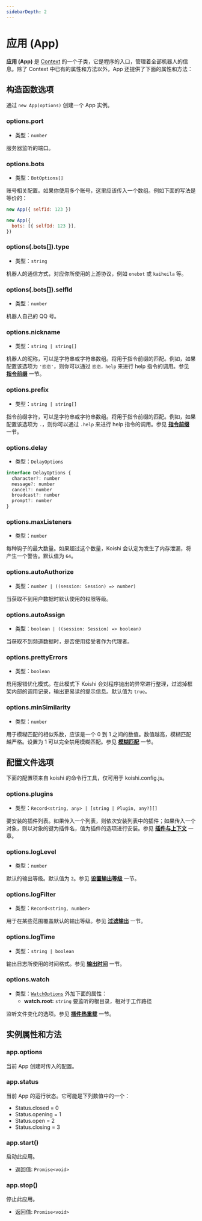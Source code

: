 ```yaml
---
sidebarDepth: 2
---
```


# 应用 (App)

**应用 (App)** 是 [Context](./context.md) 的一个子类，它是程序的入口，管理着全部机器人的信息。除了 Context 中已有的属性和方法以外，App 还提供了下面的属性和方法：

## 构造函数选项

通过 `new App(options)` 创建一个 App 实例。

### options.port

- 类型：`number`

服务器监听的端口。

### options.bots

- 类型：`BotOptions[]`

账号相关配置。如果你使用多个账号，这里应该传入一个数组。例如下面的写法是等价的：

```js
new App({ selfId: 123 })

new App({
  bots: [{ selfId: 123 }],
})
```

### options(.bots[]).type

- 类型：`string`

机器人的通信方式，对应你所使用的上游协议，例如 `onebot` 或 `kaiheila` 等。

### options(.bots[]).selfId

- 类型：`number`

机器人自己的 QQ 号。

### options.nickname

- 类型：`string | string[]`

机器人的昵称，可以是字符串或字符串数组。将用于指令前缀的匹配。例如，如果配置该选项为 `'恋恋'`，则你可以通过 `恋恋，help` 来进行 help 指令的调用。参见 [**指令前缀**](../guide/command.md#指令前缀) 一节。

### options.prefix

- 类型：`string | string[]`

指令前缀字符，可以是字符串或字符串数组。将用于指令前缀的匹配。例如，如果配置该选项为 `.`，则你可以通过 `.help` 来进行 help 指令的调用。参见 [**指令前缀**](../guide/command.md#指令前缀) 一节。

### options.delay

- 类型：`DelayOptions`

```js
interface DelayOptions {
  character?: number
  message?: number
  cancel?: number
  broadcast?: number
  prompt?: number
}
```

### options.maxListeners

- 类型：`number`

每种钩子的最大数量。如果超过这个数量，Koishi 会认定为发生了内存泄漏，将产生一个警告。默认值为 `64`。

### options.autoAuthorize

- 类型：`number | ((session: Session) => number)`

当获取不到用户数据时默认使用的权限等级。

### options.autoAssign

- 类型：`boolean | ((session: Session) => boolean)`

当获取不到频道数据时，是否使用接受者作为代理者。

### options.prettyErrors

- 类型：`boolean`

启用报错优化模式。在此模式下 Koishi 会对程序抛出的异常进行整理，过滤掉框架内部的调用记录，输出更易读的提示信息。默认值为 `true`。

### options.minSimilarity

- 类型：`number`

用于模糊匹配的相似系数，应该是一个 0 到 1 之间的数值。数值越高，模糊匹配越严格。设置为 1 可以完全禁用模糊匹配。参见 [**模糊匹配**](../guide/command.md#模糊匹配) 一节。

## 配置文件选项

下面的配置项来自 koishi 的命令行工具，仅可用于 koishi.config.js。

### options.plugins

- 类型：`Record<string, any> | [string | Plugin, any?][]`

要安装的插件列表。如果传入一个列表，则依次安装列表中的插件；如果传入一个对象，则以对象的键为插件名，值为插件的选项进行安装。参见 [**插件与上下文**](../guide/plugin-and-context.md) 一章。

### options.logLevel

- 类型：`number`

默认的输出等级。默认值为 `2`。参见 [**设置输出等级**](../guide/logger.md#设置输出等级) 一节。

### options.logFilter

- 类型：`Record<string, number>`

用于在某些范围覆盖默认的输出等级。参见 [**过滤输出**](../guide/logger.md#过滤输出) 一节。

### options.logTime

- 类型：`string | boolean`

输出日志所使用的时间格式。参见 [**输出时间**](../guide/logger.md#输出时间) 一节。

### options.watch

- 类型：[`WatchOptions`](https://github.com/paulmillr/chokidar#api) 外加下面的属性：
  - **watch.root:** `string` 要监听的根目录，相对于工作路径

监听文件变化的选项。参见 [**插件热重载**](../guide/cli.md#插件热重载) 一节。

## 实例属性和方法

### app.options

当前 App 创建时传入的配置。

### app.status

当前 App 的运行状态。它可能是下列数值中的一个：

- Status.closed = 0
- Status.opening = 1
- Status.open = 2
- Status.closing = 3

### app.start()

启动此应用。

- 返回值: `Promise<void>`

### app.stop()

停止此应用。

- 返回值: `Promise<void>`
